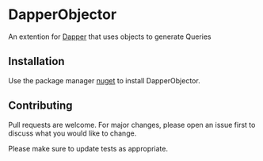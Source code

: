 # DapperObjector

An extention for [Dapper](https://github.com/DapperLib/Dapper) that uses objects to generate Queries

## Installation

Use the package manager [nuget](https://www.nuget.org/packages/DapperObjector/) to install DapperObjector.





## Contributing

Pull requests are welcome. For major changes, please open an issue first
to discuss what you would like to change.

Please make sure to update tests as appropriate.

